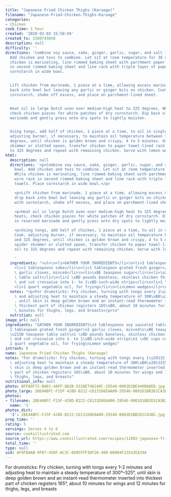 ```yaml
---
title: "Japanese Fried Chicken Thighs (Karaage)"
filename: "Japanese-Fried-Chicken-Thighs-Karaage"
categories:
- Chicken
cook_time: 1 hour
created: '2020-02-03 15:50:50'
created_ts: 1580745050
description: null
difficulty: ''
directions: 'Combine soy sauce, sake, ginger, garlic, sugar, and salt in medium bowl.
  Add chicken and toss to combine. Let sit at room temperature for 30 minutes. While
  chicken is marinating, line rimmed baking sheet with parchment paper. Set wire rack
  in second rimmed baking sheet and line rack with triple layer of paper towels. Place
  cornstarch in wide bowl.


  Lift chicken from marinade, 1 piece at a time, allowing excess marinade to drip
  back into bowl but leaving any garlic or ginger bits on chicken. Coat chicken with
  cornstarch, shake off excess, and place on parchment-lined sheet.


  Heat oil in large Dutch oven over medium-high heat to 325 degrees. While oil heats,
  check chicken pieces for white patches of dry cornstarch. Dip back of spoon in reserved
  marinade and gently press onto dry spots to lightly moisten.


  Using tongs, add half of chicken, 1 piece at a time, to oil in single layer. Cook,
  adjusting burner, if necessary, to maintain oil temperature between 300 and 325
  degrees, until chicken is golden brown and crispy, 4 to 5 minutes. Using spider
  skimmer or slotted spoon, transfer chicken to paper towel-lined rack. Return oil
  to 325 degrees and repeat with remaining chicken. Serve with lemon wedges.'
html:
  description: null
  directions: '<p>Combine soy sauce, sake, ginger, garlic, sugar, and salt in medium
    bowl. Add chicken and toss to combine. Let sit at room temperature for 30 minutes.
    While chicken is marinating, line rimmed baking sheet with parchment paper. Set
    wire rack in second rimmed baking sheet and line rack with triple layer of paper
    towels. Place cornstarch in wide bowl.</p>

    <p>Lift chicken from marinade, 1 piece at a time, allowing excess marinade to
    drip back into bowl but leaving any garlic or ginger bits on chicken. Coat chicken
    with cornstarch, shake off excess, and place on parchment-lined sheet.</p>

    <p>Heat oil in large Dutch oven over medium-high heat to 325 degrees. While oil
    heats, check chicken pieces for white patches of dry cornstarch. Dip back of spoon
    in reserved marinade and gently press onto dry spots to lightly moisten.</p>

    <p>Using tongs, add half of chicken, 1 piece at a time, to oil in single layer.
    Cook, adjusting burner, if necessary, to maintain oil temperature between 300
    and 325 degrees, until chicken is golden brown and crispy, 4 to 5 minutes. Using
    spider skimmer or slotted spoon, transfer chicken to paper towel-lined rack. Return
    oil to 325 degrees and repeat with remaining chicken. Serve with lemon wedges.</p>

    '
  ingredients: "<ul>\n<li>GATHER YOUR INGREDIENTS</li>\n<li>3 tablespoons soy sauce</li>\n\
    <li>2 tablespoons sake</li>\n<li>1 tablespoon grated fresh ginger</li>\n<li>2\
    \ garlic cloves, minced</li>\n<li>\xBE teaspoon sugar</li>\n<li>\u215B teaspoon\
    \ table salt</li>\n<li>1 \xBD pounds boneless, skinless chicken thighs, trimmed\
    \ and cut crosswise into 1- to 1\xBD-inch-wide strips</li>\n<li>1 \xBC cups cornstarch</li>\n\
    <li>1 quart vegetable oil, for frying</li>\n<li>Lemon wedges</li>\n</ul>\n"
  notes: "<p>For drumsticks: Fry chicken, turning with tongs every 1\u20132 minutes\
    \ and adjusting heat to maintain a steady temperature of 300\xB0\u2013325\xB0\
    , until skin is deep golden brown and an instant-read thermometer inserted into\
    \ thickest part of chicken registers 165\xB0, about 10 minutes for wings and 12\
    \ minutes for thighs, legs, and breasts</p>\n"
  nutrition: null
image_url: null
ingredients: "GATHER YOUR INGREDIENTS\n3 tablespoons soy sauce\n2 tablespoons sake\n\
  1 tablespoon grated fresh ginger\n2 garlic cloves, minced\n\xBE teaspoon sugar\n\
  \u215B teaspoon table salt\n1 \xBD pounds boneless, skinless chicken thighs, trimmed\
  \ and cut crosswise into 1- to 1\xBD-inch-wide strips\n1 \xBC cups cornstarch\n\
  1 quart vegetable oil, for frying\nLemon wedges"
intrash: 0
name: Japanese Fried Chicken Thighs (Karaage)
notes: "For drumsticks: Fry chicken, turning with tongs every 1\u20132 minutes and\
  \ adjusting heat to maintain a steady temperature of 300\xB0\u2013325\xB0, until\
  \ skin is deep golden brown and an instant-read thermometer inserted into thickest\
  \ part of chicken registers 165\xB0, about 10 minutes for wings and 12 minutes for\
  \ thighs, legs, and breasts"
nutritional_info: null
photo: BFFADF72-BA81-4AFF-8A2B-531BE746240C-29546-0001D1BE440DA8ED.jpg
photo_large: 2BE4ABFC-F15F-428D-B222-CD131D8EAA00-29546-0001D1BB3D1CA3B2.jpg
photos:
- filename: 2BE4ABFC-F15F-428D-B222-CD131D8EAA00-29546-0001D1BB3D1CA3B2.jpg
  name: '1'
photos_dict:
  '1': 2BE4ABFC-F15F-428D-B222-CD131D8EAA00-29546-0001D1BB3D1CA3B2.jpg
prep_time: ''
rating: 5
servings: Serves 4 to 6
source: cooksillustrated.com
source_url: https://www.cooksillustrated.com/recipes/11892-japanese-fried-chicken-thighs-karaage
total_time: ''
type: null
uid: AF9FDAAB-9F87-45DF-AC3C-6D85FFF3DF26-408-00004F23542EA29A
---
```

For drumsticks: Fry chicken, turning with tongs every 1–2 minutes and adjusting heat to maintain a steady temperature of 300°–325°, until skin is deep golden brown and an instant-read thermometer inserted into thickest part of chicken registers 165°, about 10 minutes for wings and 12 minutes for thighs, legs, and breasts
